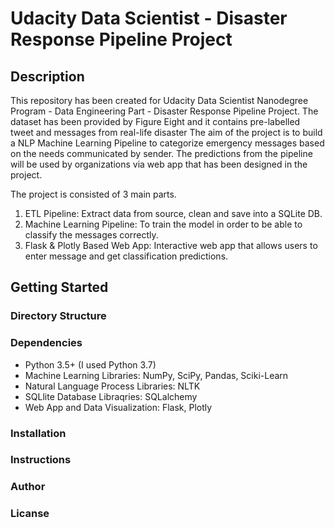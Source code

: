 # Udacity Data Scientist - Disaster Response Pipeline Project

## Description

This repository has been created for Udacity Data Scientist Nanodegree Program - Data Engineering Part - Disaster Response Pipeline Project.
The dataset has been provided by Figure Eight and it contains pre-labelled tweet and messages from real-life disaster 
The aim of the project is to build a NLP Machine Learning Pipeline to categorize emergency messages based on the needs communicated by sender.
The predictions from the pipeline will be used by organizations via web app that has been designed in the project.

The project is consisted of 3 main parts.

1. ETL Pipeline: Extract data from source, clean and save into a SQLite DB.
2. Machine Learning Pipeline: To train the model in order to be able to classify the messages correctly.
3. Flask & Plotly Based Web App: Interactive web app that allows users to enter message and get classification predictions.

## Getting Started

### Directory Structure

### Dependencies
* Python 3.5+ (I used Python 3.7)
* Machine Learning Libraries: NumPy, SciPy, Pandas, Sciki-Learn
* Natural Language Process Libraries: NLTK
* SQLlite Database Libraqries: SQLalchemy
* Web App and Data Visualization: Flask, Plotly

### Installation

### Instructions

### Author

### Licanse


